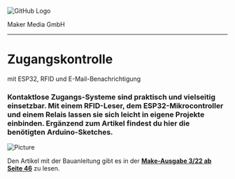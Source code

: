 ![GitHub Logo](http://www.heise.de/make/icons/make_logo.png)

Maker Media GmbH
*** 

# Zugangskontrolle
mit ESP32, RFID und E-Mail-Benachrichtigung

### Kontaktlose Zugangs-Systeme sind praktisch und vielseitig einsetzbar. Mit einem RFID-Leser, dem ESP32-Mikrocontroller und einem Relais lassen sie sich leicht in eigene Projekte einbinden. Ergänzend zum Artikel findest du hier die benötigten Arduino-Sketches.

![Picture](https://github.com/MakeMagazinDE/Mausefalle/blob/main/rfid_banner.png)

Den Artikel mit der Bauanleitung gibt es in der **[Make-Ausgabe 3/22 ab Seite 46](https://www.heise.de/select/make/2022/3/2211713103126463800)** zu lesen.

